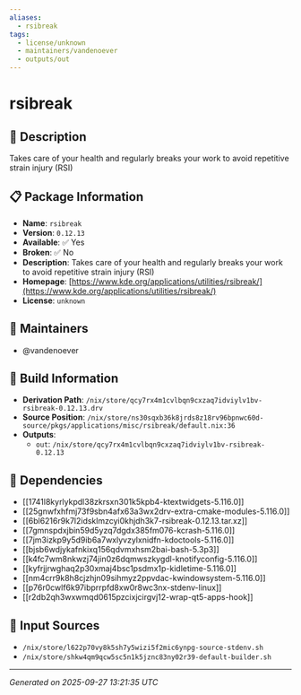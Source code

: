```yaml
---
aliases:
  - rsibreak
tags:
  - license/unknown
  - maintainers/vandenoever
  - outputs/out
---
```


# rsibreak

## 📝 Description

Takes care of your health and regularly breaks your work to avoid repetitive strain injury (RSI)

## 📋 Package Information

- **Name**: `rsibreak`
- **Version**: `0.12.13`
- **Available**: ✅ Yes
- **Broken**: ✅ No
- **Description**: Takes care of your health and regularly breaks your work to avoid repetitive strain injury (RSI)
- **Homepage**: [https://www.kde.org/applications/utilities/rsibreak/](https://www.kde.org/applications/utilities/rsibreak/)
- **License**: `unknown`
## 👥 Maintainers

- @vandenoever


## 🔧 Build Information

- **Derivation Path**: `/nix/store/qcy7rx4m1cvlbqn9cxzaq7idviylv1bv-rsibreak-0.12.13.drv`
- **Source Position**: `/nix/store/ns30sqxb36k8jrds8z18rv96bpnwc60d-source/pkgs/applications/misc/rsibreak/default.nix:36`
- **Outputs**:
  - `out`:  `/nix/store/qcy7rx4m1cvlbqn9cxzaq7idviylv1bv-rsibreak-0.12.13`

## 🔗 Dependencies

- [[1741l8kyrlykpdl38zkrsxn301k5kpb4-ktextwidgets-5.116.0]]
- [[25gnwfxhfmj73f9sbn4afx63a3wx2drv-extra-cmake-modules-5.116.0]]
- [[6bl6216r9k7l2idsklmzcyi0khjdh3k7-rsibreak-0.12.13.tar.xz]]
- [[7gmnspdxjbin59d5yzq7dgdx385fm076-kcrash-5.116.0]]
- [[7jm3izkp9y5d9ib6a7wxlyvzylxnidfn-kdoctools-5.116.0]]
- [[bjsb6wdjykafnkixq156qdvmxhsm2bai-bash-5.3p3]]
- [[k4fc7wm8nkwzj74jin0z6dqmwszkygdl-knotifyconfig-5.116.0]]
- [[kyfrjjrwghaq2p30xmaj4bsc1psdmx1p-kidletime-5.116.0]]
- [[nm4crr9k8h8cjzhjn09sihmyz2ppvdac-kwindowsystem-5.116.0]]
- [[p76r0cwlf6k97ibprrpfd8xw0r8wc3nx-stdenv-linux]]
- [[r2db2qh3wxwmqd0615pzcixjcirgvj12-wrap-qt5-apps-hook]]

## 📁 Input Sources

- `/nix/store/l622p70vy8k5sh7y5wizi5f2mic6ynpg-source-stdenv.sh`
- `/nix/store/shkw4qm9qcw5sc5n1k5jznc83ny02r39-default-builder.sh`

---
*Generated on 2025-09-27 13:21:35 UTC*
